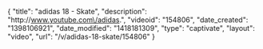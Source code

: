 {
    "title": "adidas 18 - Skate",
    "description": "http:\/\/www.youtube.com\/adidas.",
    "videoid": "154806",
    "date_created": "1398106921",
    "date_modified": "1418181309",
    "type": "captivate",
    "layout": "video",
    "url": "\/v\/adidas-18-skate\/154806"
}